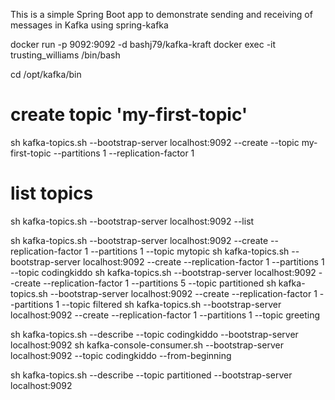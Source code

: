 This is a simple Spring Boot app to demonstrate sending and receiving of messages in Kafka using spring-kafka




docker run -p 9092:9092 -d bashj79/kafka-kraft
docker exec -it trusting_williams /bin/bash

cd /opt/kafka/bin

# create topic 'my-first-topic'
sh kafka-topics.sh --bootstrap-server localhost:9092 --create --topic my-first-topic --partitions 1 --replication-factor 1

# list topics
sh kafka-topics.sh --bootstrap-server localhost:9092 --list



sh kafka-topics.sh --bootstrap-server localhost:9092 --create  --replication-factor 1 --partitions 1 --topic mytopic
sh kafka-topics.sh --bootstrap-server localhost:9092 --create  --replication-factor 1 --partitions 1 --topic codingkiddo
sh kafka-topics.sh --bootstrap-server localhost:9092 --create  --replication-factor 1 --partitions 5 --topic partitioned
sh kafka-topics.sh --bootstrap-server localhost:9092 --create  --replication-factor 1 --partitions 1 --topic filtered
sh kafka-topics.sh --bootstrap-server localhost:9092 --create  --replication-factor 1 --partitions 1 --topic greeting



sh kafka-topics.sh --describe --topic codingkiddo --bootstrap-server localhost:9092
sh kafka-console-consumer.sh --bootstrap-server localhost:9092 --topic codingkiddo --from-beginning





sh kafka-topics.sh --describe --topic partitioned --bootstrap-server localhost:9092
